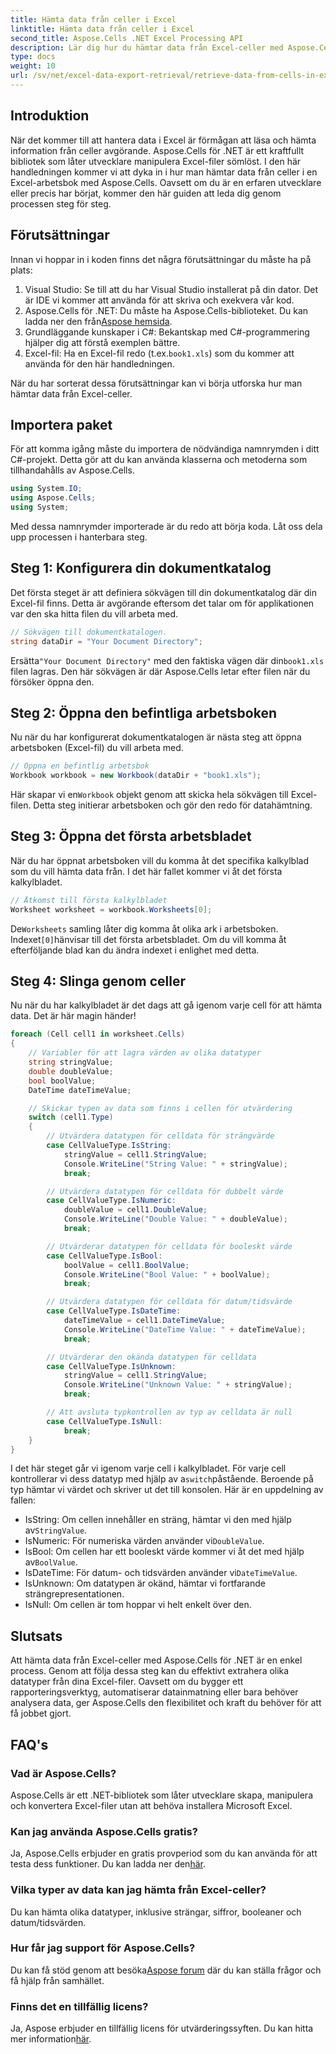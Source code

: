 ```yaml
---
title: Hämta data från celler i Excel
linktitle: Hämta data från celler i Excel
second_title: Aspose.Cells .NET Excel Processing API
description: Lär dig hur du hämtar data från Excel-celler med Aspose.Cells för .NET i denna steg-för-steg handledning, perfekt för både nybörjare och erfarna utvecklare.
type: docs
weight: 10
url: /sv/net/excel-data-export-retrieval/retrieve-data-from-cells-in-excel/
---
```

## Introduktion

När det kommer till att hantera data i Excel är förmågan att läsa och hämta information från celler avgörande. Aspose.Cells för .NET är ett kraftfullt bibliotek som låter utvecklare manipulera Excel-filer sömlöst. I den här handledningen kommer vi att dyka in i hur man hämtar data från celler i en Excel-arbetsbok med Aspose.Cells. Oavsett om du är en erfaren utvecklare eller precis har börjat, kommer den här guiden att leda dig genom processen steg för steg.

## Förutsättningar

Innan vi hoppar in i koden finns det några förutsättningar du måste ha på plats:

1. Visual Studio: Se till att du har Visual Studio installerat på din dator. Det är IDE vi kommer att använda för att skriva och exekvera vår kod.
2.  Aspose.Cells för .NET: Du måste ha Aspose.Cells-biblioteket. Du kan ladda ner den från[Aspose hemsida](https://releases.aspose.com/cells/net/).
3. Grundläggande kunskaper i C#: Bekantskap med C#-programmering hjälper dig att förstå exemplen bättre.
4.  Excel-fil: Ha en Excel-fil redo (t.ex.`book1.xls`) som du kommer att använda för den här handledningen.

När du har sorterat dessa förutsättningar kan vi börja utforska hur man hämtar data från Excel-celler.

## Importera paket

För att komma igång måste du importera de nödvändiga namnrymden i ditt C#-projekt. Detta gör att du kan använda klasserna och metoderna som tillhandahålls av Aspose.Cells.

```csharp
using System.IO;
using Aspose.Cells;
using System;
```

Med dessa namnrymder importerade är du redo att börja koda. Låt oss dela upp processen i hanterbara steg.

## Steg 1: Konfigurera din dokumentkatalog

Det första steget är att definiera sökvägen till din dokumentkatalog där din Excel-fil finns. Detta är avgörande eftersom det talar om för applikationen var den ska hitta filen du vill arbeta med.


```csharp
// Sökvägen till dokumentkatalogen.
string dataDir = "Your Document Directory";
```

 Ersätta`"Your Document Directory"` med den faktiska vägen där din`book1.xls` filen lagras. Den här sökvägen är där Aspose.Cells letar efter filen när du försöker öppna den.

## Steg 2: Öppna den befintliga arbetsboken

Nu när du har konfigurerat dokumentkatalogen är nästa steg att öppna arbetsboken (Excel-fil) du vill arbeta med.


```csharp
// Öppna en befintlig arbetsbok
Workbook workbook = new Workbook(dataDir + "book1.xls");
```

 Här skapar vi en`Workbook` objekt genom att skicka hela sökvägen till Excel-filen. Detta steg initierar arbetsboken och gör den redo för datahämtning.

## Steg 3: Öppna det första arbetsbladet

När du har öppnat arbetsboken vill du komma åt det specifika kalkylblad som du vill hämta data från. I det här fallet kommer vi åt det första kalkylbladet.


```csharp
// Åtkomst till första kalkylbladet
Worksheet worksheet = workbook.Worksheets[0];
```

 De`Worksheets` samling låter dig komma åt olika ark i arbetsboken. Indexet`[0]`hänvisar till det första arbetsbladet. Om du vill komma åt efterföljande blad kan du ändra indexet i enlighet med detta.

## Steg 4: Slinga genom celler

Nu när du har kalkylbladet är det dags att gå igenom varje cell för att hämta data. Det är här magin händer!


```csharp
foreach (Cell cell1 in worksheet.Cells)
{
    // Variabler för att lagra värden av olika datatyper
    string stringValue;
    double doubleValue;
    bool boolValue;
    DateTime dateTimeValue;

    // Skickar typen av data som finns i cellen för utvärdering
    switch (cell1.Type)
    {
        // Utvärdera datatypen för celldata för strängvärde
        case CellValueType.IsString:
            stringValue = cell1.StringValue;
            Console.WriteLine("String Value: " + stringValue);
            break;

        // Utvärdera datatypen för celldata för dubbelt värde
        case CellValueType.IsNumeric:
            doubleValue = cell1.DoubleValue;
            Console.WriteLine("Double Value: " + doubleValue);
            break;

        // Utvärderar datatypen för celldata för booleskt värde
        case CellValueType.IsBool:
            boolValue = cell1.BoolValue;
            Console.WriteLine("Bool Value: " + boolValue);
            break;

        // Utvärdera datatypen för celldata för datum/tidsvärde
        case CellValueType.IsDateTime:
            dateTimeValue = cell1.DateTimeValue;
            Console.WriteLine("DateTime Value: " + dateTimeValue);
            break;

        // Utvärderar den okända datatypen för celldata
        case CellValueType.IsUnknown:
            stringValue = cell1.StringValue;
            Console.WriteLine("Unknown Value: " + stringValue);
            break;

        // Att avsluta typkontrollen av typ av celldata är null
        case CellValueType.IsNull:
            break;
    }
}
```

 I det här steget går vi igenom varje cell i kalkylbladet. För varje cell kontrollerar vi dess datatyp med hjälp av a`switch`påstående. Beroende på typ hämtar vi värdet och skriver ut det till konsolen. Här är en uppdelning av fallen:

-  IsString: Om cellen innehåller en sträng, hämtar vi den med hjälp av`StringValue`.
-  IsNumeric: För numeriska värden använder vi`DoubleValue`.
-  IsBool: Om cellen har ett booleskt värde kommer vi åt det med hjälp av`BoolValue`.
-  IsDateTime: För datum- och tidsvärden använder vi`DateTimeValue`.
- IsUnknown: Om datatypen är okänd, hämtar vi fortfarande strängrepresentationen.
- IsNull: Om cellen är tom hoppar vi helt enkelt över den.

## Slutsats

Att hämta data från Excel-celler med Aspose.Cells för .NET är en enkel process. Genom att följa dessa steg kan du effektivt extrahera olika datatyper från dina Excel-filer. Oavsett om du bygger ett rapporteringsverktyg, automatiserar datainmatning eller bara behöver analysera data, ger Aspose.Cells den flexibilitet och kraft du behöver för att få jobbet gjort.

## FAQ's

### Vad är Aspose.Cells?  
Aspose.Cells är ett .NET-bibliotek som låter utvecklare skapa, manipulera och konvertera Excel-filer utan att behöva installera Microsoft Excel.

### Kan jag använda Aspose.Cells gratis?  
Ja, Aspose.Cells erbjuder en gratis provperiod som du kan använda för att testa dess funktioner. Du kan ladda ner den[här](https://releases.aspose.com/).

### Vilka typer av data kan jag hämta från Excel-celler?  
Du kan hämta olika datatyper, inklusive strängar, siffror, booleaner och datum/tidsvärden.

### Hur får jag support för Aspose.Cells?  
 Du kan få stöd genom att besöka[Aspose forum](https://forum.aspose.com/c/cells/9) där du kan ställa frågor och få hjälp från samhället.

### Finns det en tillfällig licens?  
 Ja, Aspose erbjuder en tillfällig licens för utvärderingssyften. Du kan hitta mer information[här](https://purchase.aspose.com/temporary-license/).